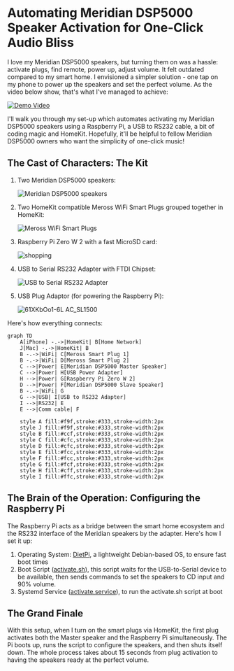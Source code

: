 # Automating Meridian DSP5000 Speaker Activation for One-Click Audio Bliss

I love my Meridian DSP5000 speakers, but turning them on was a hassle: activate plugs, find remote, power up, adjust volume. It felt outdated compared to my smart home. I envisioned a simpler solution - one tap on my phone to power up the speakers and set the perfect volume. As the video below show, that's what I've managed to achieve:

[![Demo Video](https://github.com/henry-morris/meridian-maestro/assets/23333300/23c97096-f46a-4fb2-b7d2-0b4ad9895a36)](https://github.com/henry-morris/meridian-maestro/assets/23333300/23c97096-f46a-4fb2-b7d2-0b4ad9895a36)

I'll walk you through my set-up which automates activating my Meridian DSP5000 speakers using a Raspberry Pi, a USB to RS232 cable, a bit of coding magic and HomeKit. Hopefully, it'll be helpful to fellow Meridian DSP5000 owners who want the simplicity of one-click music!

## The Cast of Characters: The Kit

1. Two Meridian DSP5000 speakers:

   ![Meridian DSP5000 speakers](https://github.com/henry-morris/meridian-maestro/assets/23333300/6b72d956-83bd-4fd6-b4c1-edcb700664f8)

2. Two HomeKit compatible Meross WiFi Smart Plugs grouped together in HomeKit:

   ![Meross WiFi Smart Plugs](https://github.com/henry-morris/meridian-maestro/assets/23333300/2264031d-7366-42a9-bb96-c8dcbf960138)

3. Raspberry Pi Zero W 2 with a fast MicroSD card:

    ![shopping](https://github.com/henry-morris/meridian-maestro/assets/23333300/0594247e-783f-40e5-80a9-58e0151b3e8f)

4. USB to Serial RS232 Adapter with FTDI Chipset:

   ![USB to Serial RS232 Adapter](https://github.com/henry-morris/meridian-maestro/assets/23333300/aed0f1ab-02e1-4197-90ec-97580fd44632)

5. USB Plug Adaptor (for powering the Raspberry Pi):

    ![61XKbOo1-6L _AC_SL1500_](https://github.com/henry-morris/meridian-maestro/assets/23333300/8e2a9b31-beb3-42f5-bde3-e5a4a6e206a5)
   
Here's how everything connects:

```mermaid
graph TD
    A[iPhone] -.->|HomeKit| B[Home Network]
    J[Mac] -.->|HomeKit| B
    B -.->|WiFi| C[Meross Smart Plug 1]
    B -.->|WiFi| D[Meross Smart Plug 2]
    C -->|Power| E[Meridian DSP5000 Master Speaker]
    C -->|Power| H[USB Power Adapter]
    H -->|Power| G[Raspberry Pi Zero W 2]
    D -->|Power| F[Meridian DSP5000 Slave Speaker]
    B -.->|WiFi| G
    G -->|USB| I[USB to RS232 Adapter]
    I -->|RS232| E
    E -->|Comm cable| F

    style A fill:#f9f,stroke:#333,stroke-width:2px
    style J fill:#f9f,stroke:#333,stroke-width:2px
    style B fill:#ccf,stroke:#333,stroke-width:2px
    style C fill:#cfc,stroke:#333,stroke-width:2px
    style D fill:#cfc,stroke:#333,stroke-width:2px
    style E fill:#fcc,stroke:#333,stroke-width:2px
    style F fill:#fcc,stroke:#333,stroke-width:2px
    style G fill:#fcf,stroke:#333,stroke-width:2px
    style H fill:#cff,stroke:#333,stroke-width:2px
    style I fill:#ffc,stroke:#333,stroke-width:2px
```

## The Brain of the Operation: Configuring the Raspberry Pi

The Raspberry Pi acts as a bridge between the smart home ecosystem and the RS232 interface of the Meridian speakers by the adapter. Here's how I set it up:

1. Operating System: [DietPi](https://dietpi.com), a lightweight Debian-based OS, to ensure fast boot times
2. Boot Script ([activate.sh](https://github.com/henry-morris/meridian-maestro/blob/main/activate.sh)), this script waits for the USB-to-Serial device to be available, then sends commands to set the speakers to CD input and 90% volume. 
3. Systemd Service ([activate.service](https://github.com/henry-morris/meridian-maestro/blob/main/activate.service)), to run the activate.sh script at boot

## The Grand Finale

With this setup, when I turn on the smart plugs via HomeKit, the first plug activates both the Master speaker and the Raspberry Pi simultaneously. The Pi boots up, runs the script to configure the speakers, and then shuts itself down. The whole process takes about 15 seconds from plug activation to having the speakers ready at the perfect volume.
